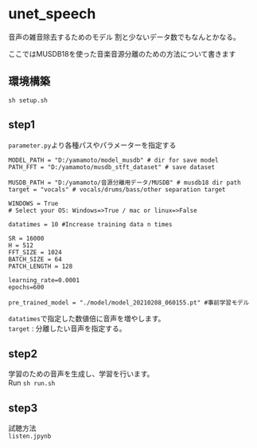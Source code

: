 # unet_speech

音声の雑音除去するためのモデル
割と少ないデータ数でもなんとかなる。

ここではMUSDB18を使った音楽音源分離のための方法について書きます

## 環境構築
`sh setup.sh`

## step1
`parameter.py`より各種パスやパラメーターを指定する

```
MODEL_PATH = "D:/yamamoto/model_musdb" # dir for save model
PATH_FFT = "D:/yamamoto/musdb_stft_dataset" # save dataset

MUSDB_PATH = "D:/yamamoto/音源分離用データ/MUSDB" # musdb18 dir path
target = "vocals" # vocals/drums/bass/other separation target

WINDOWS = True
# Select your OS: Windows=>True / mac or linux=>False

datatimes = 10 #Increase training data n times

SR = 16000
H = 512
FFT_SIZE = 1024
BATCH_SIZE = 64
PATCH_LENGTH = 128

learning_rate=0.0001
epochs=600

pre_trained_model = "./model/model_20210208_060155.pt" #事前学習モデル
```
`datatimes`で指定した数値倍に音声を増やします。<br>
`target` : 分離したい音声を指定する。

## step2
学習のための音声を生成し、学習を行います。<br>
Run `sh run.sh`

## step3
試聴方法<br>
`listen.jpynb`

